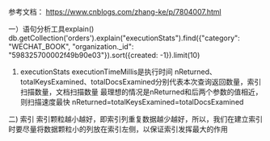 参考文档： https://www.cnblogs.com/zhang-ke/p/7804007.html

一）语句分析工具explain()
db.getCollection('orders').explain("executionStats").find({"category": "WECHAT_BOOK", "organization._id": "598325700002f49b90e03"}).sort({created: -1}).limit(10)

1) executionStats
executionTimeMillis是执行时间
nReturned、totalKeysExamined、totalDocsExamined分别代表本次查询返回数量，索引扫描数量，文档扫描数量
最理想的情况是nReturned和后两个参数的值相近，则扫描速度最快
nReturned=totalKeysExamined=totalDocsExamined

二) 索引
索引颗粒越小越好，即索引列重复数据越少越好，所以，我们在建立索引时要尽量将数据颗粒小的列放在索引左侧，以保证索引发挥最大的作用